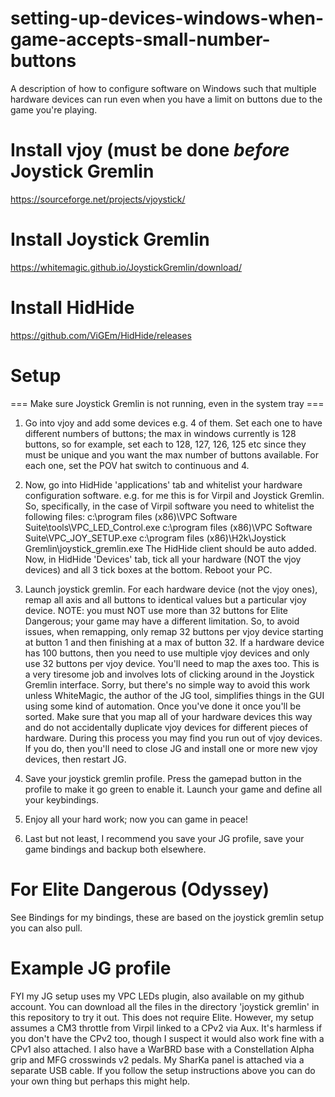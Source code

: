 # setting-up-devices-windows-when-game-accepts-small-number-buttons
A description of how to configure software on Windows such that multiple hardware devices can run even when you have a limit on buttons due to the game you're playing.

# Install vjoy (must be done _before_ Joystick Gremlin
  https://sourceforge.net/projects/vjoystick/

# Install Joystick Gremlin
  https://whitemagic.github.io/JoystickGremlin/download/
  
# Install HidHide
  https://github.com/ViGEm/HidHide/releases
  
# Setup
  === Make sure Joystick Gremlin is not running, even in the system tray === 
  1) Go into vjoy and add some devices e.g. 4 of them.  Set each one to have different numbers of buttons; the max in windows currently is 128 buttons, so for example, set each to 128, 127, 126, 125 etc since they must be unique and you want the max number of buttons available.
  For each one, set the POV hat switch to continuous and 4.
  
  2) Now, go into HidHide 'applications' tab and whitelist your hardware configuration software.  e.g. for me this is for Virpil and Joystick Gremlin.
  So, specifically, in the case of Virpil software you need to whitelist the following files:
    c:\program files (x86)\VPC Software Suite\tools\VPC_LED_Control.exe
    c:\program files (x86)\VPC Software Suite\VPC_JOY_SETUP.exe
    c:\program files (x86)\H2k\Joystick Gremlin\joystick_gremlin.exe
  The HidHide client should be auto added.
  Now, in HidHide 'Devices' tab, tick all your hardware (NOT the vjoy devices) and all 3 tick boxes at the bottom.
  Reboot your PC.
  
  3) Launch joystick gremlin.  For each hardware device (not the vjoy ones), remap all axis and all buttons to identical values but a particular vjoy device.  NOTE: you must NOT use more than 32 buttons for Elite Dangerous; your game may have a different limitation.  So, to avoid issues, when remapping, only remap 32 buttons per vjoy device starting at button 1 and then finishing at a max of button 32.  If a hardware device has 100 buttons, then you need to use multiple vjoy devices and only use 32 buttons per vjoy device.  You'll need to map the axes too.
  This is a very tiresome job and involves lots of clicking around in the Joystick Gremlin interface.  Sorry, but there's no simple way to avoid this work unless WhiteMagic, the author of the JG tool, simplifies things in the GUI using some kind of automation.  Once you've done it once you'll be sorted.
  Make sure that you map all of your hardware devices this way and do not accidentally duplicate vjoy devices for different pieces of hardware.
  During this process you may find you run out of vjoy devices.  If you do, then you'll need to close JG and install one or more new vjoy devices, then restart JG.
  
  4) Save your joystick gremlin profile.
  Press the gamepad button in the profile to make it go green to enable it.
  Launch your game and define all your keybindings.
  
  5) Enjoy all your hard work; now you can game in peace!
  
  6) Last but not least, I recommend you save your JG profile, save your game bindings and backup both elsewhere. 
  
   
# For Elite Dangerous (Odyssey)
  See Bindings for my bindings, these are based on the joystick gremlin setup you can also pull.

# Example JG profile
  FYI my JG setup uses my VPC LEDs plugin, also available on my github account.
  You can download all the files in the directory 'joystick gremlin' in this repository to try it out.  This does not require Elite.
  However, my setup assumes a CM3 throttle from Virpil linked to a CPv2 via Aux.  It's harmless if you don't have the CPv2 too, though I suspect it would also work fine with a CPv1 also attached.  I also have a WarBRD base with a Constellation Alpha grip and MFG crosswinds v2 pedals.  My SharKa panel is attached via a separate USB cable.  If you follow the setup instructions above you can do your own thing but perhaps this might help.
  
  
